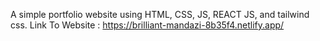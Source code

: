 A simple portfolio website using HTML, CSS, JS, REACT JS, and tailwind css.
Link To Website : https://brilliant-mandazi-8b35f4.netlify.app/
